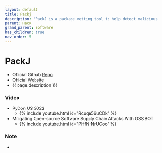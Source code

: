 ```yaml
---
layout: default
title: Packj
description: "PackJ is a package vetting tool to help detect malicious and/or harmful threats from supply chain attacks; packj supports vetting of PyPI and NPM packages."
parent: Hack
grand_parent: Software
has_children: true
nav_order: 5
---
```

# PackJ
- Official Github [Repo](https://github.com/ossillate-inc/packj/)
- Official [Website](https://packj.dev/)
- {{ page.description }}}

### Video
- PyCon US 2022
	-  {% include youtube.html id="Rcuqn56uCDk" %}
- Mitigating Open-source Software Supply Chain Attacks With OSSIBOT
	-  {% include youtube.html id="PHfN-NrUCoo" %}


### Note
- 
